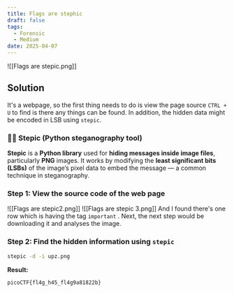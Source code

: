 ```yaml
---
title: Flags are stephic
draft: false
tags:
  - Forensic
  - Medium
date: 2025-04-07
---
```

![[Flags are stepic.png]]
## Solution
It's a webpage, so the first thing needs to do is view the page source `CTRL + U` to find is there any things can be found. In addition, the hidden data might be encoded in LSB using `stepic`.

### 🕵️‍♂️ Stepic (Python steganography tool)

**Stepic** is a **Python library** used for **hiding messages inside image files**, particularly **PNG** images. It works by modifying the **least significant bits (LSBs)** of the image’s pixel data to embed the message — a common technique in steganography.

### Step 1: View the source code of the web page
![[Flags are stepic2.png]]
![[Flags are stepic 3.png]]
And I found there's one row which is having the tag `important` . Next, the next step would be downloading it and analyses the image. 

### Step 2: Find the hidden information using `stepic`
```bash
stepic -d -i upz.png
```

**Result:**
```text
picoCTF{fl4g_h45_fl4g9a81822b}
```
